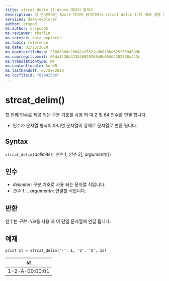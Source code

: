 ```yaml
---
title: strcat_delim ()-Azure 데이터 탐색기
description: 이 문서에서는 Azure 데이터 탐색기에서 strcat_delim ()에 대해 설명 합니다.
services: data-explorer
author: orspod
ms.author: orspodek
ms.reviewer: rkarlin
ms.service: data-explorer
ms.topic: reference
ms.date: 02/13/2020
ms.openlocfilehash: 2568196dc20042e95521ed0818bd625f3394599b
ms.sourcegitcommit: 09da3f26b4235368297b8b9b604d4282228a443c
ms.translationtype: MT
ms.contentlocale: ko-KR
ms.lasthandoff: 07/28/2020
ms.locfileid: "87342566"
---
```

# <a name="strcat_delim"></a>strcat_delim()

첫 번째 인수로 제공 되는 구분 기호를 사용 하 여 2 및 64 인수를 연결 합니다.

 * 인수가 문자열 형식이 아니면 문자열이 강제로 문자열로 변환 됩니다.

## <a name="syntax"></a>Syntax

`strcat_delim(`*delimiter*, *인수 1*, *인수 2*[, *argumentn*]`)`

## <a name="arguments"></a>인수

* *delimiter*: 구분 기호로 사용 되는 문자열 식입니다.
* *인수 1* ... *argumentn*: 연결할 식입니다.

## <a name="returns"></a>반환

인수는 *구분 기호*를 사용 하 여 단일 문자열에 연결 됩니다.

## <a name="examples"></a>예제

```kusto
print st = strcat_delim('-', 1, '2', 'A', 1s)

```

|st|
|---|
|1-2-A-00:00:01|
